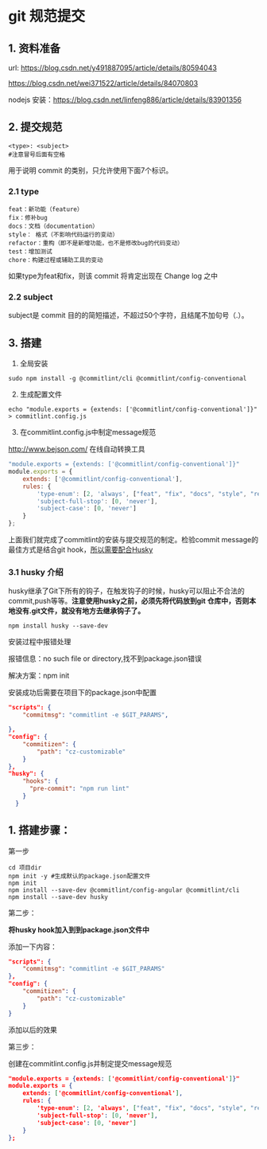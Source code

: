 # git 规范提交

## 1. 资料准备

url: https://blog.csdn.net/y491887095/article/details/80594043

https://blog.csdn.net/wei371522/article/details/84070803

nodejs 安装：https://blog.csdn.net/linfeng886/article/details/83901356

## 2. 提交规范

```shell
<type>: <subject>
#注意冒号后面有空格
```

用于说明 commit 的类别，只允许使用下面7个标识。

### 2.1 type

    feat：新功能（feature）
    fix：修补bug
    docs：文档（documentation）
    style： 格式（不影响代码运行的变动）
    refactor：重构（即不是新增功能，也不是修改bug的代码变动）
    test：增加测试
    chore：构建过程或辅助工具的变动

如果type为feat和fix，则该 commit 将肯定出现在 Change log 之中

### 2.2 subject

subject是 commit 目的的简短描述，不超过50个字符，且结尾不加句号（.）。

## 3. 搭建

1. 全局安装

```shell
sudo npm install -g @commitlint/cli @commitlint/config-conventional
```

2. 生成配置文件

```shell
echo "module.exports = {extends: ['@commitlint/config-conventional']}" > commitlint.config.js
```



3. 在commitlint.config.js中制定message规范

http://www.bejson.com/ 在线自动转换工具

```js
"module.exports = {extends: ['@commitlint/config-conventional']}"
module.exports = {
	extends: ['@commitlint/config-conventional'],
	rules: {
		'type-enum': [2, 'always', ["feat", "fix", "docs", "style", "refactor", "test", "chore", "revert"]],
		'subject-full-stop': [0, 'never'],
		'subject-case': [0, 'never']
	}
};
```

上面我们就完成了commitlint的安装与提交规范的制定。检验commit message的最佳方式是结合git hook，[所以需要配合Husky](https://github.com/typicode/husky)

### 3.1 husky 介绍

husky继承了Git下所有的钩子，在触发钩子的时候，husky可以阻止不合法的commit,push等等。**注意使用husky之前，必须先将代码放到git 仓库中，否则本地没有.git文件，就没有地方去继承钩子了。**

```shell
npm install husky --save-dev
```

安装过程中报错处理

报错信息：no such file or directory,找不到package.json错误

解决方案：npm init  

安装成功后需要在项目下的package.json中配置

```json
"scripts": {
	"commitmsg": "commitlint -e $GIT_PARAMS",

},
"config": {
	"commitizen": {
		"path": "cz-customizable"
	}
},
"husky": {
    "hooks": {
      "pre-commit": "npm run lint"
    }
  }
```



## 1. 搭建步骤：

第一步

```shell
cd 项目dir
npm init -y #生成默认的package.json配置文件
npm init 
npm install --save-dev @commitlint/config-angular @commitlint/cli
npm install --save-dev husky
```

第二步：

**将husky hook加入到到package.json文件中**

添加一下内容：

```json
"scripts": {
	"commitmsg": "commitlint -e $GIT_PARAMS"
},
"config": {
	"commitizen": {
		"path": "cz-customizable"
	}
}
```

添加以后的效果

第三步：

创建在commitlint.config.js并制定提交message规范

```json
"module.exports = {extends: ['@commitlint/config-conventional']}"
module.exports = {
	extends: ['@commitlint/config-conventional'],
	rules: {
		'type-enum': [2, 'always', ["feat", "fix", "docs", "style", "refactor", "test", "chore", "revert"]],
		'subject-full-stop': [0, 'never'],
		'subject-case': [0, 'never']
	}
};
```

